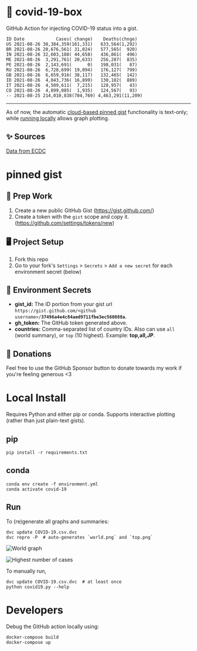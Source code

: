 # 🏥 covid-19-box

GitHub Action for injecting COVID-19 status into a gist.

```
ID Date            Cases( change)    Deaths(chnge)
US 2021-08-26 38,384,359(161,331)   633,564(1,292)
BR 2021-08-26 20,676,561( 31,024)   577,565(  920)
IN 2021-08-26 32,603,188( 44,658)   436,861(  496)
ME 2021-08-26  3,291,761( 20,633)   256,287(  835)
PE 2021-08-26  2,143,691(      0)   198,031(   87)
RU 2021-08-26  6,728,699( 19,094)   176,127(  799)
GB 2021-08-26  6,659,916( 38,117)   132,465(  142)
ID 2021-08-26  4,043,736( 16,899)   130,182(  889)
IT 2021-08-26  4,509,611(  7,215)   128,957(   43)
CO 2021-08-26  4,899,085(  1,935)   124,567(   93)
-- 2021-08-25 214,010,838(704,769) 4,463,291(11,209)
```

---

As of now, the automatic [cloud-based pinned gist](#pinned-gist) functionality is text-only;
while [running locally](#local-install) allows graph plotting.

## ✨ Sources

[Data from ECDC](https://www.ecdc.europa.eu/en/publications-data/download-todays-data-geographic-distribution-covid-19-cases-worldwide)

# pinned gist

## 🎒 Prep Work
1. Create a new public GitHub Gist (https://gist.github.com/)
1. Create a token with the `gist` scope and copy it. (https://github.com/settings/tokens/new)

## 🖥 Project Setup
1. Fork this repo
1. Go to your fork's `Settings` > `Secrets` > `Add a new secret` for each environment secret (below)

## 🤫 Environment Secrets
- **gist_id:** The ID portion from your gist url `https://gist.github.com/<github username>/`**`37496a4e4c84aed9711fbe3ec560888a`**.
- **gh_token:** The GitHub token generated above.
- **countries:** Comma-separated list of country IDs. Also can use `all` (world summary), or `top` (10 highest). Example: **top,all,JP**.

## 💸 Donations

Feel free to use the GitHub Sponsor button to donate towards my work if you're feeling generous <3

# Local Install

Requires Python and either pip or conda. Supports interactive plotting (rather than just plain-text gists).

## pip

```
pip install -r requirements.txt
```

## conda

```
conda env create -f environment.yml
conda activate covid-19
```

## Run

To (re)generate all graphs and summaries:

```
dvc update COVID-19.csv.dvc
dvc repro -P  # auto-generates `world.png` and `top.png`
```

![World graph](world.png)

![Highest number of cases](top.png)

To manually run,

```
dvc update COVID-19.csv.dvc  # at least once
python covid19.py --help
```

# Developers

Debug the GitHub action locally using:

```
docker-compose build
docker-compose up
```
